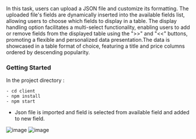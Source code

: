 In this task, users can upload a JSON file and customize its formatting. The uploaded file's fields are dynamically inserted into the available fields list, allowing users to choose which fields to display in a table. The display handling option facilitates a multi-select functionality, enabling users to add or remove fields from the displayed table using the ">>" and "<<" buttons, promoting a flexible and personalized data presentation.The data is showcased in a table format of choice, featuring a title and price columns ordered by descending popularity. 

### Getting Started
In the project directory :

    - cd client
    - npm install
    - npm start
    
- Json file is imported and field is selected from available field and added to new field.

![image](https://github.com/Bipasha0431/ZenTrades-task2/assets/88484722/e8680f0c-2509-4da9-add7-e844fd34ff06)
![image](https://github.com/Bipasha0431/ZenTrades-task2/assets/88484722/45ff4391-c3f8-49c3-8cbb-f98466ba843e)

